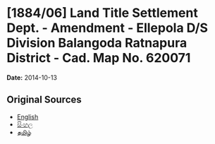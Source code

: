 # [1884/06] Land Title Settlement Dept. - Amendment - Ellepola D/S Division Balangoda Ratnapura District - Cad. Map No. 620071

**Date:** 2014-10-13

## Original Sources

- [English](https://documents.gov.lk/view/extra-gazettes/2014/10/1884-06_E.pdf)
- [සිංහල](https://documents.gov.lk/view/extra-gazettes/2014/10/1884-06_S.pdf)
- [தமிழ்](https://documents.gov.lk/view/extra-gazettes/2014/10/1884-06_T.pdf)

